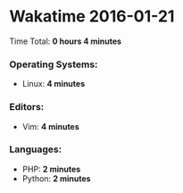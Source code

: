 # Wakatime 2016-01-21

Time Total: **0 hours 4 minutes**

### Operating Systems:
- Linux: **4 minutes** 

### Editors:
- Vim: **4 minutes** 

### Languages:
- PHP: **2 minutes** 
- Python: **2 minutes** 

